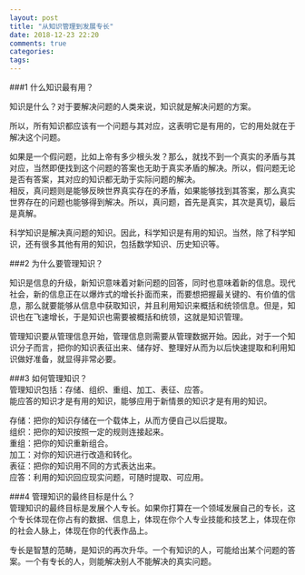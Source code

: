 ```yaml
---
layout: post
title: "从知识管理到发展专长"
date: 2018-12-23 22:20
comments: true
categories: 
tags: 
---
```

  
###1 什么知识最有用？  

知识是什么？对于要解决问题的人类来说，知识就是解决问题的方案。  

所以，所有知识都应该有一个问题与其对应，这表明它是有用的，它的用处就在于解决这个问题。  

如果是一个假问题，比如上帝有多少根头发？那么，就找不到一个真实的矛盾与其对应，当然即便找到这个问题的答案也无助于真实矛盾的解决。所以，假问题无论是否有答案，其对应的知识都无助于实际问题的解决。  
相反，真问题则是能够反映世界真实存在的矛盾，如果能够找到其答案，那么真实世界存在的问题也能够得到解决。所以，真问题，首先是真实，其次是真切，最后是真解。  

科学知识是解决真问题的知识。因此，科学知识是有用的知识。当然，除了科学知识，还有很多其他有用的知识，包括数学知识、历史知识等。  

###2 为什么要管理知识？  

知识是信息的升级，新知识意味着对新问题的回答，同时也意味着新的信息。现代社会，新的信息正在以爆炸式的增长扑面而来，而要想把握最关键的、有价值的信息，那么就要能够从信息中获取知识，并且利用知识来概括和统领信息。但是，知识也在飞速增长，于是知识也需要被概括和统领，这就是知识管理。  

管理知识要从管理信息开始，管理信息则需要从管理数据开始。因此，对于一个知识分子而言，把你的知识表征出来、储存好、整理好从而为以后快速提取和利用知识做好准备，就显得非常必要。  

###3 如何管理知识？  
管理知识包括：存储、组织、重组、加工、表征、应答。  
能应答的知识才是有用的知识，能够应用于新情景的知识才是有用的知识。  

存储：把你的知识存储在一个载体上，从而方便自己以后提取。  
组织：把你的知识按照一定的规则连接起来。  
重组：把你的知识重新组合。  
加工：对你的知识进行改造和转化。  
表征：把你的知识用不同的方式表达出来。  
应答：利用的知识回应现实问题，可随时提取、可应用。  

###4 管理知识的最终目标是什么？  
管理知识的最终目标是发展个人专长。如果你打算在一个领域发展自己的专长，这个专长体现在你占有的数据、信息上，体现在你个人专业技能和技艺上，体现在你的社会人脉上，体现在你的代表作品上。  

专长是智慧的范畴，是知识的再次升华。一个有知识的人，可能给出某个问题的答案。一个有专长的人，则能解决别人不能解决的真实问题。  
